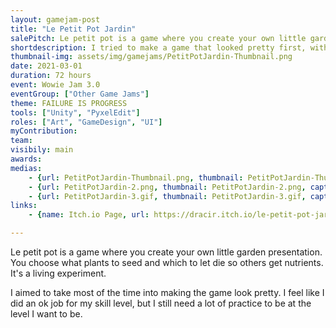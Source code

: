 ```yaml
---
layout: gamejam-post
title: "Le Petit Pot Jardin"
salePitch: Le petit pot is a game where you create your own little garden presentation. You choose what plants to seed and which to let die so others get nutrients. It's a living experiment.
shortdescription: I tried to make a game that looked pretty first, with minimum gameplay...
thumbnail-img: assets/img/gamejams/PetitPotJardin-Thumbnail.png
date: 2021-03-01
duration: 72 hours
event: Wowie Jam 3.0
eventGroup: ["Other Game Jams"]
theme: FAILURE IS PROGRESS
tools: ["Unity", "PyxelEdit"]
roles: ["Art", "GameDesign", "UI"]
myContribution: 
team: 
visibily: main
awards: 
medias: 
    - {url: PetitPotJardin-Thumbnail.png, thumbnail: PetitPotJardin-Thumbnail.png, caption: "A little bit of everything."}
    - {url: PetitPotJardin-2.png, thumbnail: PetitPotJardin-2.png, caption: "A player's screenshot of his creation."}
    - {url: PetitPotJardin-3.gif, thumbnail: PetitPotJardin-3.gif, caption: "The gameplay."}
links: 
    - {name: Itch.io Page, url: https://dracir.itch.io/le-petit-pot-jardin}

---
```

Le petit pot is a game where you create your own little garden presentation. You choose what plants to seed and which to let die so others get nutrients. It's a living experiment.

I aimed to take most of the time into making the game look pretty. I feel like I did an ok job for my skill level, but I still need a lot of practice to be at the level I want to be.